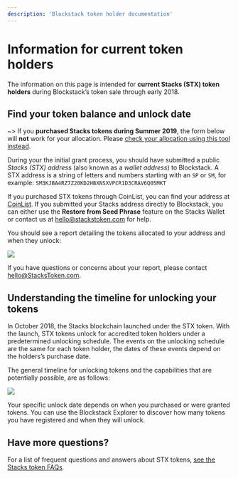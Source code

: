 ```yaml
---
description: 'Blockstack token holder documentation'
---
```


# Information for current token holders

The information on this page is intended for **current Stacks (STX) token holders** during Blockstack’s token sale through early 2018.

## Find your token balance and unlock date

~> If you **purchased Stacks tokens during Summer 2019**, the form below will **not** work for your allocation. Please [check your allocation using this tool instead](https://explorer.blockstack.org/verifier).

During your the initial grant process, you should have submitted a public _Stacks (STX) address_ (also known as a _wallet address_) to Blockstack. A STX address is a string of letters and numbers starting with an `SP` or `SM`, for example: `SM3KJBA4RZ7Z20KD2HBXNSXVPCR1D3CRAV6Q05MKT`

If you purchased STX tokens through CoinList, you can find your address at
[CoinList](https://coinlist.co/distributions). If you submitted your Stacks
address directly to Blockstack, you can either use the **Restore from Seed
Phrase** feature on the Stacks Wallet or contact us at <hello@stackstoken.com> for
help.

<!-- Use the following form to check your Stacks allocation: -->

<!-- TODO: make work with react -->
<!-- <div class="uk-background-secondary uk-padding uk-panel"> -->

<!-- <script> -->
<!-- function process() -->
<!-- { -->
<!-- var url="https://explorer.blockstack.org/address/stacks/" + document.getElementById("url").value; -->
<!-- location.href=url; -->
<!-- return false; -->
<!-- } -->
<!-- </script> -->

<!-- <form class="uk-form-horizontal" onSubmit="return process();" autocomplete="off"> -->
<!--  <div> -->
<!-- <input style="background: #fff !important;" class="uk-input" type="text" name="url" id="url" placeholder="Enter public Stacks Wallet address"> -->
<!-- <input class="uk-button uk-button-default uk-form-width-medium uk-align-center" type="submit" value="Check allocation"> -->
<!-- </div> -->
<!-- </form> -->
<!-- </div> -->

You should see a report detailing the tokens allocated to your address and when they unlock:

![](/images/unlocking-address.png)

If you have questions or concerns about your report, please contact [hello@StacksToken.com](mailto:hello@StacksToken.com).

## Understanding the timeline for unlocking your tokens

In October 2018, the Stacks blockchain launched under the STX token. With the
launch, STX tokens unlock for accredited token holders under a predetermined
unlocking schedule. The events on the unlocking schedule are the same for each
token holder, the dates of these events depend on the holders’s purchase date.

The general timeline for unlocking tokens and the capabilities that are
potentially possible, are as follows:

![](/images/unlocking.png)

Your specific unlock date depends on when you purchased or were granted tokens.
You can use the Blockstack Explorer to discover how many tokens you have
registered and when they will unlock.

## Have more questions?

For a list of frequent questions and answers about STX tokens, [see the Stacks token FAQs](https://docs.blockstack.org/faqs/allfaqs#stacks-token-questions).
